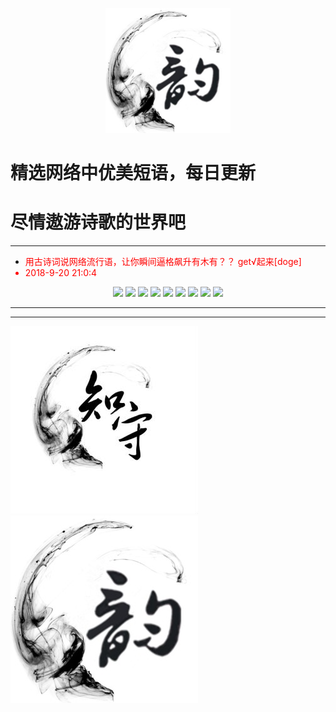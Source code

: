<p align="center">
  <a href="https://github.com/xxjwxc/PoetryRhyme">
    <img src="img/logo/logo2.jpg" width="200">
  </a>
</p>

  # 精选网络中优美短语，每日更新
  # 尽情遨游诗歌的世界吧
  
  
-----------------------------------

- <font color=red> 用古诗词说网络流行语，让你瞬间逼格飙升有木有？？ get√起来[doge] 
- 2018-9-20 21:0:4


<p align="center">
  <img src="http://wx4.sinaimg.cn/large/9b696272ly1fevj53t6soj20b108hq32.jpg" >
  <img src="http://wx4.sinaimg.cn/large/9b696272ly1fevj544b73j20b908haa2.jpg" >
  <img src="http://wx4.sinaimg.cn/large/9b696272ly1fevj54fhywj20b20c2dg1.jpg" >
  <img src="http://wx4.sinaimg.cn/large/9b696272ly1fevj54rbvsj20b309q74i.jpg" >
  <img src="http://wx4.sinaimg.cn/large/9b696272ly1fevj553zdkj20b707bjrc.jpg" >
  <img src="http://wx4.sinaimg.cn/large/9b696272ly1fevj55g5pbj20b00dedg1.jpg" >
  <img src="http://wx4.sinaimg.cn/large/9b696272ly1fevj55orvpj20az08zjri.jpg" >
  <img src="http://wx4.sinaimg.cn/large/9b696272ly1fevj560jbfj20av09974g.jpg" >
  <img src="http://wx4.sinaimg.cn/large/9b696272ly1fevj56bzkwj20b40byaac.jpg" >
</p>

-----------------------------------


-----------------------------------

<p align="half">
    <img src="img/logo/logo1.jpg" width="300">
    <img src="img/logo/logo2.jpg" width="300">
</p>
